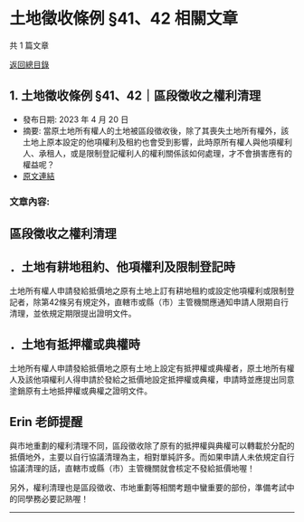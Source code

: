# 土地徵收條例 §41、42 相關文章

共 1 篇文章

[返回總目錄](00_總目錄.md)

## 1. 土地徵收條例 §41、42｜區段徵收之權利清理

- 發布日期: 2023 年 4 月 20 日
- 摘要: 當原土地所有權人的土地被區段徵收後，除了其喪失土地所有權外，該土地上原本設定的他項權利及租約也會受到影響，此時原所有權人與他項權利人、承租人，或是限制登記權利人的權利關係該如何處理，才不會損害應有的權益呢？
- [原文連結](https://www.jasper-realestate.com/%e5%9c%9f%e5%9c%b0%e5%be%b5%e6%94%b6%e6%a2%9d%e4%be%8b-41_42%e5%8d%80%e6%ae%b5%e5%be%b5%e6%94%b6%e4%b9%8b%e6%ac%8a%e5%88%a9%e6%b8%85%e7%90%86/)

### 文章內容:

## 區段徵收之權利清理

## ．土地有耕地租約、他項權利及限制登記時

土地所有權人申請發給抵價地之原有土地上訂有耕地租約或設定他項權利或限制登記者，除第42條另有規定外，直轄市或縣（市）主管機關應通知申請人限期自行清理，並依規定期限提出證明文件。

## ．土地有抵押權或典權時

土地所有權人申請發給抵價地之原有土地上設定有抵押權或典權者，原土地所有權人及該他項權利人得申請於發給之抵價地設定抵押權或典權，申請時並應提出同意塗銷原有土地抵押權或典權之證明文件。

## Erin 老師提醒

與市地重劃的權利清理不同，區段徵收除了原有的抵押權與典權可以轉載於分配的抵價地外，主要以自行協議清理為主，相對單純許多。而如果申請人未依規定自行協議清理的話，直轄市或縣（市）主管機關就會核定不發給抵價地喔！

另外，權利清理也是區段徵收、市地重劃等相關考題中蠻重要的部份，準備考試中的同學務必要記熟喔！

---

